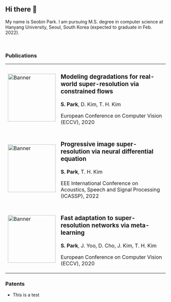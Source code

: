 ## Hi there 👋

My name is Seobin Park. I am pursuing M.S. degree in computer science at Hanyang University, Seoul, South Korea (expected to graduate in Feb. 2022). 

<br/>

### Publications

<!-- ---

<p>
<img align="right" width="20%" src="https://avatars.githubusercontent.com/u/1969658"> 
</p>
  
#### Fast adaptation to super-resolution networks via meta-learning

S. Park, J. Yoo, D. Cho, J. Kim, T. H. Kim <br/> European Conference on Computer Vision (ECCV), 2020 -->

<table>
  <tr>
    <td>
      <img src="https://avatars.githubusercontent.com/u/1969658" alt="Banner" width="150px">
    </td>
    <td>
      <h3>Modeling degradations for real-world super-resolution via constrained flows</h3>
      <p><b>S. Park</b>, D. Kim, T. H. Kim</p>
      <p>European Conference on Computer Vision (ECCV), 2020</p>
    </td>
  </tr>
  
  <tr>
    <td>
      <img src="https://avatars.githubusercontent.com/u/1969658" alt="Banner" width="150px">
    </td>
    <td>
      <h3>Progressive image super-resolution via neural differential equation</h3>
      <p><b>S. Park</b>, T. H. Kim</p>
      <p>EEE International Conference on Acoustics, Speech and Signal Processing (ICASSP), 2022</p>
    </td>
  </tr>
  
  <tr>
    <td>
      <img src="https://avatars.githubusercontent.com/u/1969658" alt="Banner" width="150px">
    </td>
    <td>
      <h3>Fast adaptation to super-resolution networks via meta-learning</h3>
      <p><b>S. Park</b>, J. Yoo, D. Cho, J. Kim, T. H. Kim</p>
      <p>European Conference on Computer Vision (ECCV), 2020</p>
    </td>
  </tr>
  
</table>


### Patents

- This is a test


<!--
**parkseobin/parkseobin** is a ✨ _special_ ✨ repository because its `README.md` (this file) appears on your GitHub profile.

Here are some ideas to get you started:

- 🔭 I’m currently working on ...
- 🌱 I’m currently learning ...
- 👯 I’m looking to collaborate on ...
- 🤔 I’m looking for help with ...
- 💬 Ask me about ...
- 📫 How to reach me: ...
- 😄 Pronouns: ...
- ⚡ Fun fact: ...
-->
